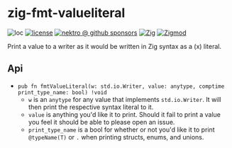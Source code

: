 # zig-fmt-valueliteral

![loc](https://sloc.xyz/github/nektro/zig-fmt-valueliteral)
[![license](https://img.shields.io/github/license/nektro/zig-fmt-valueliteral.svg)](https://github.com/nektro/zig-fmt-valueliteral/blob/master/LICENSE)
[![nektro @ github sponsors](https://img.shields.io/badge/sponsors-nektro-purple?logo=github)](https://github.com/sponsors/nektro)
[![Zig](https://img.shields.io/badge/Zig-0.14-f7a41d)](https://ziglang.org/)
[![Zigmod](https://img.shields.io/badge/Zigmod-latest-f7a41d)](https://github.com/nektro/zigmod)

Print a value to a writer as it would be written in Zig syntax as a (x) literal.

## Api
- `pub fn fmtValueLiteral(w: std.io.Writer, value: anytype, comptime print_type_name: bool) !void`
    - `w` is an `anytype` for any value that implements `std.io.Writer`. It will then print the respective syntax literal to it.
    - `value` is anything you'd like it to print. Should it fail to print a value you feel it should be able to please open an issue.
    - `print_type_name` is a bool for whether or not you'd like it to print `@typeName(T)` or `.` when printing structs, enums, and unions.
